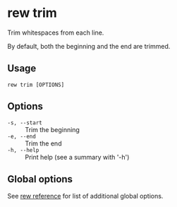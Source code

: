 # rew trim

Trim whitespaces from each line.

By default, both the beginning and the end are trimmed.

## Usage

```
rew trim [OPTIONS]
```

## Options

<dl>

<dt><code>-s, --start</code></dt>
<dd>
Trim the beginning
</dd>

<dt><code>-e, --end</code></dt>
<dd>
Trim the end
</dd>

<dt><code>-h, --help</code></dt>
<dd>
Print help (see a summary with '-h')
</dd>
</dl>

## Global options

See [rew reference](rew.md#global-options) for list of additional global options.
